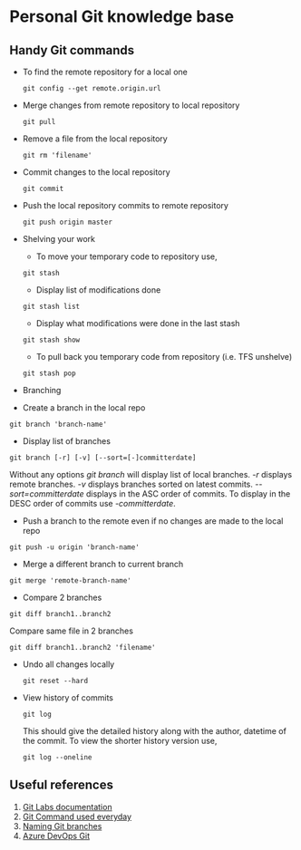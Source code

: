 # Personal Git knowledge base
## Handy Git commands
* To find the remote repository for a local one
  ```
  git config --get remote.origin.url
  ```

* Merge changes from remote repository to local repository
  ```
  git pull
  ```

* Remove a file from the local repository
   ```
  git rm 'filename'
  ```

* Commit changes to the local repository
   ```
   git commit
   ```
   
* Push the local repository commits to remote repository
  ```
  git push origin master
  ```
* Shelving your work
  * To move your temporary code to repository use,
  ```
  git stash
  ```
  * Display list of modifications done
  ```
  git stash list
  ```
  * Display what modifications were done in the last stash
  ```
  git stash show
  ```
  * To pull back you temporary code from repository (i.e. TFS unshelve)
  ```
  git stash pop
  ```
* Branching
 * Create a branch in the local repo
  ```
  git branch 'branch-name'
  ```
 * Display list of branches
  ```
  git branch [-r] [-v] [--sort=[-]committerdate]
  ```
  Without any options _git branch_ will display list of local branches. _-r_ displays remote branches. _-v_ displays branches sorted on latest commits. _--sort=committerdate_ displays in the ASC order of commits. To display in the DESC order of commits use _-committerdate_.
 * Push a branch to the remote even if no changes are made to the local repo
  ```
  git push -u origin 'branch-name'
  ```
 * Merge a different branch to current branch
  ```
  git merge 'remote-branch-name'
  ```
 * Compare 2 branches
  ```
  git diff branch1..branch2
  ```
  Compare same file in 2 branches
  ```
  git diff branch1..branch2 'filename'
  ```
* Undo all changes locally
  ```
  git reset --hard
  ```
* View history of commits
  ```
  git log
  ```
  This should give the detailed history along with the author, datetime of the commit.
  To view the shorter history version use,
  ```
  git log --oneline
  ```

## Useful references
1. [Git Labs documentation](https://git-scm.com/docs)
2. [Git Command used everyday](https://git-scm.com/docs/giteveryday)
3. [Naming Git branches](https://stackoverflow.com/questions/273695/git-branch-naming-best-practices)
4. [Azure DevOps Git](https://docs.microsoft.com/en-us/azure/devops/repos/git/?view=vsts)
